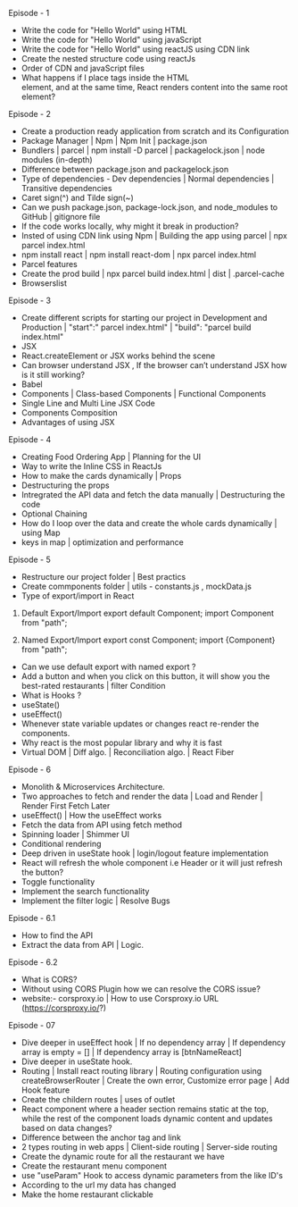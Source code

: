 Episode - 1

* Write the code for "Hello World" using HTML
* Write the code for "Hello World" using javaScript
* Write the code for "Hello World" using reactJS using CDN link
* Create the nested structure code using reactJs
* Order of CDN and javaScript files
* What happens if I place tags inside the HTML <div id="root"></div> element, and at the same time,  React renders content into the same root element? 



Episode - 2

* Create a production ready application from scratch and its Configuration 
* Package Manager | Npm | Npm Init | package.json
* Bundlers | parcel | npm install -D parcel | packagelock.json | node modules (in-depth)
* Difference between package.json and packagelock.json
* Type of dependencies - Dev dependencies | Normal dependencies | Transitive dependencies
* Caret sign(^) and Tilde sign(~) 
* Can we push package.json, package-lock.json, and node_modules to GitHub | gitignore file 
* If the code works locally, why might it break in production?
* Insted of using CDN link using Npm | Building the app using parcel | npx parcel index.html  
* npm install react | npm install react-dom | npx parcel index.html
* Parcel features 
* Create the prod build | npx parcel build index.html | dist | .parcel-cache
* Browserslist


Episode - 3

* Create different scripts for starting our project in Development and Production | 
  "start":" parcel index.html" | "build": "parcel build index.html"
* JSX
* React.createElement or JSX works behind the scene
* Can browser understand JSX , If the browser can’t understand JSX how is it still working?
* Babel 
* Components | Class-based Components | Functional Components 
* Single Line and Multi Line JSX Code
* Components Composition 
* Advantages of using JSX


Episode - 4

* Creating Food Ordering App | Planning for the UI
* Way to write the Inline CSS in ReactJs
* How to make the cards dynamically | Props
* Destructuring the props
* Intregrated the API data and fetch the data manually | Destructuring the code 
* Optional Chaining
* How do I loop over the data and create the whole cards dynamically | using Map
* keys in map | optimization and performance 


Episode - 5

* Restructure our project folder | Best practics 
* Create commponents folder | utils - constants.js , mockData.js
* Type of export/import in React

1. Default Export/Import
export default Component;
import Component from "path";

2. Named Export/Import
export const Component;
import {Component} from "path";

* Can we use default export with named export ?  
* Add a button and when you click on this button, it will show you the best-rated restaurants |    filter Condition
* What is Hooks ?
* useState() 
* useEffect()
* Whenever state variable updates or changes react re-render the components.
* Why react is the most popular library and why it is fast 
* Virtual DOM | Diff algo. | Reconciliation algo. | React Fiber



Episode - 6
* Monolith & Microservices Architecture.
* Two approaches to fetch and render the data | Load and Render | Render First Fetch Later
* useEffect() | How the useEffect works
* Fetch the data from API using fetch method
* Spinning loader | Shimmer UI
* Conditional rendering 
* Deep driven in useState hook | login/logout feature implementation
* React will refresh the whole component i.e Header or it will just refresh the button?
* Toggle functionality
* Implement the search functionality
* Implement the filter logic | Resolve Bugs



Episode - 6.1 
* How to find the API 
* Extract the data from API | Logic.


Episode - 6.2
* What is CORS?
* Without using CORS Plugin how we can resolve the CORS issue?
* website:- corsproxy.io | How to use Corsproxy.io URL (https://corsproxy.io/?) 


Episode - 07
* Dive deeper in useEffect hook | If no dependency array | If dependency array is empty = [] | If dependency array is [btnNameReact] 
* Dive deeper in useState hook.
* Routing | Install react routing library | Routing configuration using createBrowserRouter | Create the own error, Customize error page | Add Hook feature 
* Create the childern routes | uses of outlet 
* React component where a header section remains static at the top, while the rest of the component loads dynamic content and updates based on data changes?
* Difference between the anchor tag and link 
* 2 types routing in web apps | Client-side routing | Server-side routing
* Create the dynamic route for all the restaurant we have
* Create the restaurant menu component
* use "useParam" Hook to access dynamic parameters from the like ID's
* According to the url my data has changed 
* Make the home restaurant clickable  
